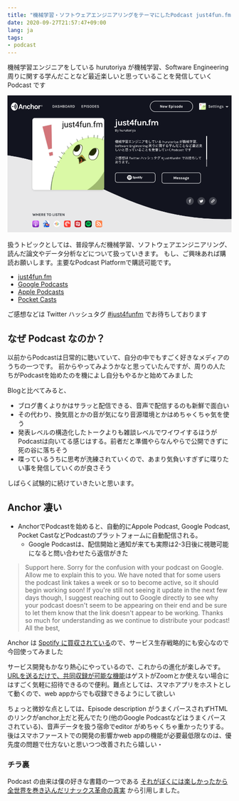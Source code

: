 ```yaml
---
title: "機械学習・ソフトウェアエンジニアリングをテーマにしたPodcast just4fun.fm を始めてみた"
date: 2020-09-27T21:57:47+09:00
lang: ja
tags:
- podcast
---
```


機械学習エンジニアをしている hurutoriya が機械学習、Software Engineering 周りに関する学んだことなど最近楽しいと思っていることを発信していくPodcast です

[![just4fun.fm at Anchor](/posts/2020-09-27/images/1.png)](https://anchor.fm/hurutoriya)


扱うトピックとしては、普段学んだ機械学習、ソフトウェアエンジニアリング、読んだ論文やデータ分析などについて扱っていきます。
もし、ご興味あれば購読お願いします。主要なPodcast Platformで購読可能です。

- [just4fun.fm](https://anchor.fm/hurutoriya)
- [Google Podcasts](https://podcasts.google.com/feed/aHR0cHM6Ly9hbmNob3IuZm0vcy81ZDVkZTE0L3BvZGNhc3QvcnNz)
- [Apple Podcasts](https://podcasts.apple.com/us/podcast/just4fun-fm/id1533036988?uo=4)
- [Pocket Casts](https://pca.st/bbgv6lyu)


ご感想などは Twitter ハッシュタグ [#just4funfm](https://twitter.com/hashtag/just4funfm?src=hashtag_click&f=live) でお待ちしております

## なぜ Podcast なのか？

以前からPodcastは日常的に聴いていて、自分の中でもすごく好きなメディアのうちの一つです。
前からやってみようかなと思っていたんですが、周りの人たちがPodcastを始めたのを機によし自分もやるかと始めてみました

Blogと比べてみると、

- ブログ書くよりかはサラッと配信できる、音声で配信するのも新鮮で面白い
- その代わり、換気扇とかの音が気になり音源環境とかはめちゃくちゃ気を使う
- 発表レベルの構造化したトークよりも雑談レベルでワイワイするほうがPodcastは向いてる感じはする。前者だと準備やらなんやらで公開できずに死の谷に落ちそう
- 喋っているうちに思考が洗練されていくので、あまり気負いすぎずに喋りたい事を発信していくのが良さそう

しばらく試験的に続けていきたいと思います。

## Anchor 凄い

- AnchorでPodcastを始めると、自動的にAppole Podcast, Google Podcast, Pocket CastなどPodcastのプラットフォームに自動配信される。
  - Google Podcastは、配信開始と通知が来ても実際は2-3日後に視聴可能になると問い合わせたら返信がきた

> Support here. Sorry for the confusion with your podcast on Google. Allow me to explain this to you. We have noted that for some users the podcast link takes a week or so to become active, so it should begin working soon! If you're still not seeing it update in the next few days though, I suggest reaching out to Google directly to see why your podcast doesn't seem to be appearing on their end and be sure to let them know that the link doesn't appear to be working. Thanks so much for understanding as we continue to distribute your podcast! All the best,

Anchor は [Spotify に買収されている](https://techcrunch.com/2019/02/14/spotify-gimlet-anchor-340-million)ので、サービス生存戦略的にも安心なので今回使ってみました

サービス開発もかなり熱心にやっているので、これからの進化が楽しみです。
[URLを送るだけで、共同収録が可能な機能](https://www.theverge.com/2020/3/24/21192322/anchor-podcast-record-with-friends)はゲストがZoomとか使えない場合にはすごく気軽に招待できるので便利。難点としては、スマホアプリをホストとして動くので、web appからでも収録できるようにして欲しい

ちょっと微妙な点としては、Episode description がうまくパースされずHTMLのリンクがanchor上だと死んでたり(他のGoogle Podcastなどはうまくパースされている)、音声データを扱う宿命でeditor がめちゃくちゃ重かったりする。後はスマホファーストでの開発の影響かweb appの機能が必要最低限なのは、優先度の問題で仕方ないと思いつつ改善されたら嬉しい・

### チラ裏

Podcast の由来は僕の好きな書籍の一つである [それがぼくには楽しかったから 全世界を巻き込んだリナックス革命の真実](https://amzn.to/3i9OZbv) から引用しました。
